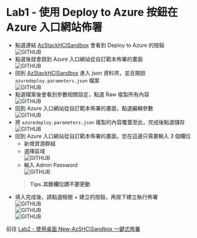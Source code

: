 # Lab1 - 使用 Deploy to Azure 按鈕在 Azure 入口網站佈署

- 點選連結  [AzStackHCISandbox](https://github.com/microsoft/AzStackHCISandbox) 會看到 Deploy to Azure 的按鈕<br>
![GITHUB](https://github.com/BrianHsing/Azure-Stack-HCI-Sandbox/blob/main/images/deploy1.png)<br>
- 點選後就會跳到 Azure 入口網站從自訂範本佈署的畫面<br>
![GITHUB](https://github.com/BrianHsing/Azure-Stack-HCI-Sandbox/blob/main/images/deploy2.png)<br>
- 回到 [AzStackHCISandbox](https://github.com/microsoft/AzStackHCISandbox) 進入 json 資料夾，並且開啟 `azuredeploy.parameters.json` 檔案<br>
![GITHUB](https://github.com/BrianHsing/Azure-Stack-HCI-Sandbox/blob/main/images/deploy3.png)<br>
- 點選檔案後會看到參數相關設定，點選 Raw 複製所有內容<br>
![GITHUB](https://github.com/BrianHsing/Azure-Stack-HCI-Sandbox/blob/main/images/deploy4.png)<br>
- 回到 Azure 入口網站從自訂範本佈署的畫面，點選編輯參數<br>
![GITHUB](https://github.com/BrianHsing/Azure-Stack-HCI-Sandbox/blob/main/images/deploy5.png)<br>
- 將 `azuredeploy.parameters.json` 複製的內容覆蓋至此，完成後點選儲存<br>
![GITHUB](https://github.com/BrianHsing/Azure-Stack-HCI-Sandbox/blob/main/images/deploy6.png)<br>
- 回到 Azure 入口網站從自訂範本佈署的畫面，您在這邊只需要輸入 3 個欄位<br>
  - 新增資源群組<br>
  - 選擇區域<br>
  ![GITHUB](https://github.com/BrianHsing/Azure-Stack-HCI-Sandbox/blob/main/images/deploy7.png)<br>
  - 輸入 Admin Password<br>
  ![GITHUB](https://github.com/BrianHsing/Azure-Stack-HCI-Sandbox/blob/main/images/deploy8.png)<br>
  > **Tips.其餘欄位請不要更動** <br>
- 填入完成後，請點選檢閱 + 建立的按鈕，再按下建立執行佈署<br>
![GITHUB](https://github.com/BrianHsing/Azure-Stack-HCI-Sandbox/blob/main/images/deploy9.png)<br>
![GITHUB](https://github.com/BrianHsing/Azure-Stack-HCI-Sandbox/blob/main/images/deploy10.png)<br>
![GITHUB](https://github.com/BrianHsing/Azure-Stack-HCI-Sandbox/blob/main/images/deploy11.png)<br>

前往 [Lab2 - 使用桌面 New-AzSHCISandbox 一鍵式佈署](https://github.com/BrianHsing/Azure-Stack-HCI-Sandbox/blob/main/lab2.md)<br>